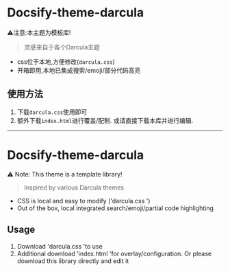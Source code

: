 # Docsify-theme-darcula
⚠️注意:本主题为模板库!

> 灵感来自于各个Darcula主题

* css位于本地,方便修改(`darcula.css`)
* 开箱即用,本地已集成搜索/emoji/部分代码高亮

## 使用方法
1. 下载`darcula.css`使用即可
2. 额外下载`index.html`进行覆盖/配制. 或请直接下载本库并进行编辑.

---

# Docsify-theme-darcula
⚠️ Note: This theme is a template library!
> Inspired by various Darcula themes
* CSS is local and easy to modify ('darcula.css ')
* Out of the box, local integrated search/emoji/partial code highlighting
## Usage
1. Download 'darcula.css 'to use
2. Additional download 'index.html 'for overlay/configuration. Or please download this library directly and edit it